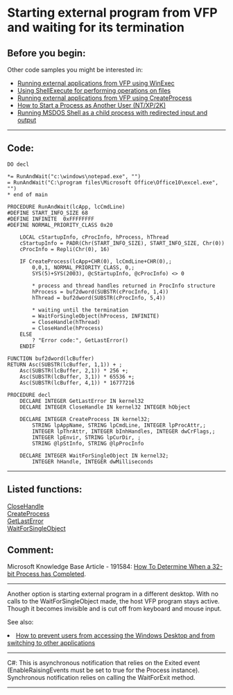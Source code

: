 
# Starting external program from VFP and waiting for its termination

## Before you begin:
Other code samples you might be interested in:  
* [Running external applications from VFP using WinExec](sample_002.md)  
* [Using ShellExecute for performing operations on files](sample_093.md)  
* [Running external applications from VFP using CreateProcess](sample_003.md)  
* [How to Start a Process as Another User (NT/XP/2K)](sample_426.md)  
* [Running MSDOS Shell as a child process with redirected input and output](sample_477.md)  

  
***  


## Code:
```foxpro  
DO decl

*= RunAndWait("c:\windows\notepad.exe", "")
= RunAndWait("C:\program files\Microsoft Office\Office10\excel.exe", "")
* end of main

PROCEDURE RunAndWait(lcApp, lcCmdLine)
#DEFINE START_INFO_SIZE 68
#DEFINE INFINITE  0xFFFFFFFF
#DEFINE NORMAL_PRIORITY_CLASS 0x20

	LOCAL cStartupInfo, cProcInfo, hProcess, hThread
	cStartupInfo = PADR(Chr(START_INFO_SIZE), START_INFO_SIZE, Chr(0))
	cProcInfo = Repli(Chr(0), 16)

	IF CreateProcess(lcApp+CHR(0), lcCmdLine+CHR(0),;
		0,0,1, NORMAL_PRIORITY_CLASS, 0,;
		SYS(5)+SYS(2003), @cStartupInfo, @cProcInfo) <> 0

		* process and thread handles returned in ProcInfo structure
		hProcess = buf2dword(SUBSTR(cProcInfo, 1,4))
		hThread = buf2dword(SUBSTR(cProcInfo, 5,4))

		* waiting until the termination
		= WaitForSingleObject(hProcess, INFINITE)
	    = CloseHandle(hThread)
	    = CloseHandle(hProcess)
	ELSE
		? "Error code:", GetLastError()
	ENDIF

FUNCTION buf2dword(lcBuffer)
RETURN Asc(SUBSTR(lcBuffer, 1,1)) + ;
	Asc(SUBSTR(lcBuffer, 2,1)) * 256 +;
	Asc(SUBSTR(lcBuffer, 3,1)) * 65536 +;
	Asc(SUBSTR(lcBuffer, 4,1)) * 16777216

PROCEDURE decl
	DECLARE INTEGER GetLastError IN kernel32
	DECLARE INTEGER CloseHandle IN kernel32 INTEGER hObject

	DECLARE INTEGER CreateProcess IN kernel32;
		STRING lpAppName, STRING lpCmdLine, INTEGER lpProcAttr,;
		INTEGER lpThrAttr, INTEGER bInhHandles, INTEGER dwCrFlags,;
		INTEGER lpEnvir, STRING lpCurDir, ;
		STRING @lpStInfo, STRING @lpProcInfo

	DECLARE INTEGER WaitForSingleObject IN kernel32;
		INTEGER hHandle, INTEGER dwMilliseconds  
```  
***  


## Listed functions:
[CloseHandle](../libraries/kernel32/CloseHandle.md)  
[CreateProcess](../libraries/kernel32/CreateProcess.md)  
[GetLastError](../libraries/kernel32/GetLastError.md)  
[WaitForSingleObject](../libraries/kernel32/WaitForSingleObject.md)  

## Comment:
Microsoft Knowledge Base Article - 191584: <a href="http://support.microsoft.com/default.aspx?scid=http://support.microsoft.com:80/support/kb/articles/Q191/5/84.asp&NoWebContent=1">How To Determine When a 32-bit Process has Completed</a>.  
  
* * *  
Another option is starting external program in a different desktop. With no calls to the WaitForSingleObject made, the host VFP program stays active. Though it becomes invisible and is cut off from keyboard and mouse input.  
  
See also:  
<LI><a href="?example=492">How to prevent users from accessing the Windows Desktop and from switching to other applications</a>  
  
* * *  
C#:  This is asynchronous notification that relies on the Exited event (EnableRaisingEvents must be set to true for the Process instance). Synchronous notification relies on calling the WaitForExit method.  
  
***  

